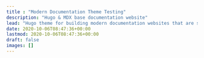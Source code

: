 ```yaml
---
title : "Modern Documentation Theme Testing"
description: "Hugo & MDX base documentation website"
lead: "Hugo theme for building modern documentation websites that are secure, fast, and SEO-ready"
date: 2020-10-06T08:47:36+00:00
lastmod: 2020-10-06T08:47:36+00:00
draft: false
images: []
---
```

